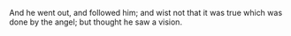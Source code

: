 And he went out, and followed him; and wist not that it was true which was done by the angel; but thought he saw a vision.
